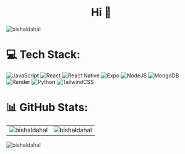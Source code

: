 <h1 align="center">Hi 👋</h1>
<!-- - 📫 How to reach me <a href="mailto:bishaldahal@duck.com">bishaldahal@duck.com</a><br>
 -->

<p align="left"><img src="https://github-profile-trophy.vercel.app/?username=bishaldahal&theme=juicyfresh&row=1" alt="bishaldahal" /> </p>
<!--
## 🌐 Socials:
[![Facebook](https://img.shields.io/badge/Facebook-%231877F2.svg?logo=Facebook&logoColor=white)](https://facebook.com/1) [![LinkedIn](https://img.shields.io/badge/LinkedIn-%230077B5.svg?logo=linkedin&logoColor=white)](https://linkedin.com/in/1) [![Reddit](https://img.shields.io/badge/Reddit-%23FF4500.svg?logo=Reddit&logoColor=white)](https://reddit.com/user/1) [![X](https://img.shields.io/badge/X-black.svg?logo=X&logoColor=white)](https://x.com/1) 
-->

# 💻 Tech Stack:
![JavaScript](https://img.shields.io/badge/javascript-%23323330.svg?style=for-the-badge&logo=javascript&logoColor=%23F7DF1E) ![React](https://img.shields.io/badge/react-%2320232a.svg?style=for-the-badge&logo=react&logoColor=%2361DAFB) ![React Native](https://img.shields.io/badge/react_native-%2320232a.svg?style=for-the-badge&logo=react&logoColor=%2361DAFB) ![Expo](https://img.shields.io/badge/expo-1C1E24?style=for-the-badge&logo=expo&logoColor=#D04A37) ![NodeJS](https://img.shields.io/badge/node.js-6DA55F?style=for-the-badge&logo=node.js&logoColor=white) ![MongoDB](https://img.shields.io/badge/MongoDB-%234ea94b.svg?style=for-the-badge&logo=mongodb&logoColor=white) ![Render](https://img.shields.io/badge/Render-%46E3B7.svg?style=for-the-badge&logo=render&logoColor=white) ![Python](https://img.shields.io/badge/python-3670A0?style=for-the-badge&logo=python&logoColor=ffdd54) ![TailwindCSS](https://img.shields.io/badge/tailwindcss-%2338B2AC.svg?style=for-the-badge&logo=tailwind-css&logoColor=white)
# 📊 GitHub Stats:
<table>
  <tr>
   <td><img align="center" src="https://github-readme-streak-stats.herokuapp.com/?user=bishaldahal&theme=dark&" alt="bishaldahal" /></td>
    <td><img src="https://github-readme-stats.vercel.app/api/top-langs?username=bishaldahal&show_icons=true&locale=en&layout=compact&theme=dark" alt="bishaldahal" /></td>
<!--     <td><img src="https://github-readme-stats.vercel.app/api?username=bishaldahal&show_icons=true&locale=en&theme=dark" alt="bishaldahal" /></td> -->
  </tr>
</table>
<p align="left"> <img src="https://komarev.com/ghpvc/?username=bishaldahal&label=Profile%20views" alt="bishaldahal" /> </p>


<!--### 🔝 Top Contributed Repo
(https://github-contributor-stats.vercel.app/api?username=bishaldahal&limit=5&theme=dark&combine_all_yearly_contributions=true)
-->


